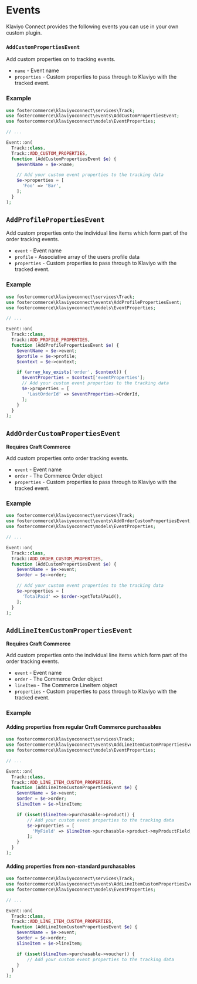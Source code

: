 # Events

Klaviyo Connect provides the following events you can use in your own custom plugin.

### `AddCustomPropertiesEvent`

Add custom properties on to tracking events.

- `name` - Event name
- `properties` - Custom properties to pass through to Klaviyo with the tracked event.

### Example

```php
use fostercommerce\klaviyoconnect\services\Track;
use fostercommerce\klaviyoconnect\events\AddCustomPropertiesEvent;
use fostercommerce\klaviyoconnect\models\EventProperties;

// ...

Event::on(
  Track::class,
  Track::ADD_CUSTOM_PROPERTIES,
  function (AddCustomPropertiesEvent $e) {
    $eventName = $e->name;

    // Add your custom event properties to the tracking data
    $e->properties = [
      'Foo' => 'Bar',
    ];
  }
);
```

## `AddProfilePropertiesEvent`

Add custom properties onto the individual line items which form part of the order tracking events.

- `event` - Event name
- `profile` - Associative array of the users profile data
- `properties` - Custom properties to pass through to Klaviyo with the tracked event.

### Example

```php
use fostercommerce\klaviyoconnect\services\Track;
use fostercommerce\klaviyoconnect\events\AddProfilePropertiesEvent;
use fostercommerce\klaviyoconnect\models\EventProperties;

// ...

Event::on(
  Track::class,
  Track::ADD_PROFILE_PROPERTIES,
  function (AddProfilePropertiesEvent $e) {
    $eventName = $e->event;
    $profile = $e->profile;
    $context = $e->context;

    if (array_key_exists('order', $context)) {
      $eventProperties = $context['eventProperties'];
      // Add your custom event properties to the tracking data
      $e->properties = [
        'LastOrderId' => $eventProperties->OrderId,
      ];
    }
  }
);
```

## `AddOrderCustomPropertiesEvent`

**Requires Craft Commerce**

Add custom properties onto order tracking events.

- `event` - Event name
- `order` - The Commerce Order object
- `properties` - Custom properties to pass through to Klaviyo with the tracked event.

### Example

```php
use fostercommerce\klaviyoconnect\services\Track;
use fostercommerce\klaviyoconnect\events\AddOrderCustomPropertiesEvent;
use fostercommerce\klaviyoconnect\models\EventProperties;

// ...

Event::on(
  Track::class,
  Track::ADD_ORDER_CUSTOM_PROPERTIES,
  function (AddCustomPropertiesEvent $e) {
    $eventName = $e->event;
    $order = $e->order;

    // Add your custom event properties to the tracking data
    $e->properties = [
      'TotalPaid' => $order->getTotalPaid(),
    ];
  }
);
```

## `AddLineItemCustomPropertiesEvent`

**Requires Craft Commerce**

Add custom properties onto the individual line items which form part of the order tracking events.

- `event` - Event name
- `order` - The Commerce Order object
- `lineItem` - The Commerce LineItem object
- `properties` - Custom properties to pass through to Klaviyo with the tracked event.

### Example

#### Adding properties from regular Craft Commerce purchasables

```php
use fostercommerce\klaviyoconnect\services\Track;
use fostercommerce\klaviyoconnect\events\AddLineItemCustomPropertiesEvent;
use fostercommerce\klaviyoconnect\models\EventProperties;

// ...

Event::on(
  Track::class,
  Track::ADD_LINE_ITEM_CUSTOM_PROPERTIES,
  function (AddLineItemCustomPropertiesEvent $e) {
    $eventName = $e->event;
    $order = $e->order;
    $lineItem = $e->lineItem;

    if (isset($lineItem->purchasable->product)) {
        // Add your custom event properties to the tracking data
        $e->properties = [
          'MyField' => $lineItem->purchasable->product->myProductField,
        ];
    }
  }
);
```

#### Adding properties from non-standard purchasables

```php
use fostercommerce\klaviyoconnect\services\Track;
use fostercommerce\klaviyoconnect\events\AddLineItemCustomPropertiesEvent;
use fostercommerce\klaviyoconnect\models\EventProperties;

// ...

Event::on(
  Track::class,
  Track::ADD_LINE_ITEM_CUSTOM_PROPERTIES,
  function (AddLineItemCustomPropertiesEvent $e) {
    $eventName = $e->event;
    $order = $e->order;
    $lineItem = $e->lineItem;

    if (isset($lineItem->purchasable->voucher)) {
        // Add your custom event properties to the tracking data
    }
  }
);
```

